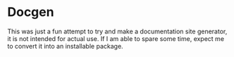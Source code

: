 # Docgen

This was just a fun attempt to try and make a documentation site generator, it is not intended for actual use. If I am able to spare some time, expect me to convert it into an installable package.